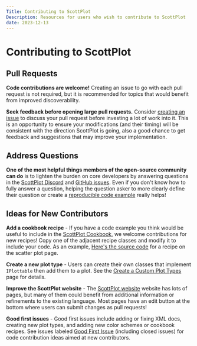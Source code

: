```yaml
---
Title: Contributing to ScottPlot
Description: Resources for users who wish to contribute to ScottPlot
date: 2023-12-13
---
```


# Contributing to ScottPlot

## Pull Requests

**Code contributions are welcome!** Creating an issue to go with each pull request is not required, but it is recommended for topics that would benefit from improved discoverability.

**Seek feedback before opening large pull requests.** Consider [creating an issue](https://github.com/ScottPlot/ScottPlot/issues) to discuss your pull request before investing a lot of work into it. This is an opportunity to ensure your modifications (and their timing) will be consistent with the direction ScottPlot is going, also a good chance to get feedback and suggestions that may improve your implementation.

## Address Questions
**One of the most helpful things members of the open-source community can do** is to lighten the burden on core developers by answering questions in the [ScottPlot Discord](/discord) and [GitHub issues](https://github.com/ScottPlot/ScottPlot/issues). Even if you don't know how to fully answer a question, helping the question asker to more clearly define their question or create a [reproducible code example](/faq/repro/) really helps!

## Ideas for New Contributors

**Add a cookbook recipe** - If you have a code example you think would be useful to include in the [ScottPlot Cookbook](/cookbook/), we welcome contributions for new recipes! Copy one of the adjacent recipe classes and modify it to include your code. As an example, [Here's the source code](https://github.com/ScottPlot/ScottPlot/blob/86b00e00d45709225242cc3e1b58a6c89c5c52a8/src/ScottPlot5/ScottPlot5%20Cookbook/Recipes/PlotTypes/Scatter.cs#L47-L61) for a recipe on the scatter plot page.

**Create a new plot type** - Users can create their own classes that implement `IPlottable` then add them to a plot. See the [Create a Custom Plot Types](/faq/custom-plot-type/) page for details.

**Improve the ScottPlot website** - The [ScottPlot website](/) website has lots of pages, but many of them could benefit from additional information or refinements to the existing language. Most pages have an edit button at the bottom where users can submit changes as pull requests!

**Good first issues** - Good first issues include adding or fixing XML docs, creating new plot types, and adding new color schemes or cookbook recipes. See issues labeled [Good First Issue](https://github.com/ScottPlot/ScottPlot/issues?q=label%3A%22Good+First+Issue%22) (including closed issues) for code contribution ideas aimed at new contributors.